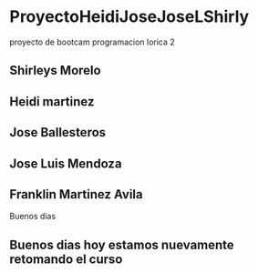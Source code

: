 # ProyectoHeidiJoseJoseLShirly
proyecto de bootcam programacion lorica 2
## Shirleys Morelo
## Heidi martinez
## Jose Ballesteros
## Jose Luis Mendoza
## Franklin Martinez Avila
Buenos dias 
## Buenos dias hoy estamos nuevamente retomando el curso